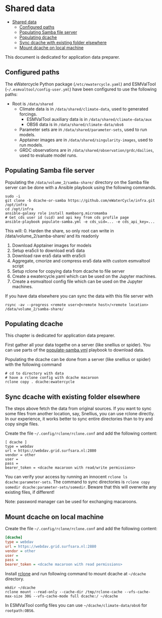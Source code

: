 # Shared data
- [Shared data](#shared-data)
  - [Configured paths](#configured-paths)
  - [Populating Samba file server](#populating-samba-file-server)
  - [Populating dcache](#populating-dcache)
  - [Sync dcache with existing folder elsewhere](#sync-dcache-with-existing-folder-elsewhere)
  - [Mount dcache on local machine](#mount-dcache-on-local-machine)

This document is dedicated for application data preparer.

## Configured paths

The eWatercycle Python package (`/etc/ewatercycle.yaml`) and ESMValTool (`~/.esmvaltool/config-user.yml`) have been configured to use the following paths:

- Root is `/data/shared`
  - Climate data is in `/data/shared/climate-data`, used to generated forcings.
    - ESMValTool auxiliary data is in `/data/shared/climate-data/aux`
    - OBS6 data is in `/data/shared/climate-data/obs6`
  - Parameter sets are in `/data/shared/parameter-sets`, used to run models.
  - Apptainer images are in `/data/shared/singularity-images`, used to run models.
  - GRDC observations are in `/data/shared/observation/grdc/dailies`, used to evaluate model runs.

## Populating Samba file server

Populating the `/data/volume_2/samba-share/` directory on the Samba file server can be done with a Ansible playbook using the following commands.
<!-- 
this could be run during workspace creation, but downloads are very flaky and time consuming, also this would require maintaining another SRC compoent+catalog item so done manually after workspace is up. -->

```shell
sudo -i
git clone -b dcache-or-samba https://github.com/eWaterCycle/infra.git /opt/infra
cd /opt/infra
ansible-galaxy role install mambaorg.micromamba
# Get cds user id (uid) and api key from cds profile page
ansible-playbook populate-samba.yml -e cds_uid=... -e cds_api_key=...
```

This will:
0. Harden the share, so only root can write in /data/volume_2/samba-share/ and its readonly
1. Download Apptainer images for models
3. Setup era5cli to download era5 data
5. Download raw era5 data with era5cli
6. Aggregate, cmorize and compress era5 data with custom esmvaltool script
7. Setup rclone for copying data from dcache to file server
8. Create a ewatercycle.yaml which can be used on the Jupyter machines.
9. Create a esmvaltool config file which can be used on the Jupyter machines.

If you have data elsewhere you can sync the data with this file server with

```shell
rsync -av --progress <remote user>@<remote host>/<remote location> /data/volume_2/samba-share/
```

## Populating dcache

This chapter is dedicated for application data preparer.

First gather all your data togethe on a server (like snellius or spider). 
You can use parts of the [populate-samba.yml](populate-samba.yml) playbook to download data.

Populating the dcache can be done from a server (like snellius or spider)
with the following command

```shell
# cd to directory with data
# have a rclone config with dcache macaroon
rclone copy . dcache:ewatercycle
```

## Sync dcache with existing folder elsewhere

The steps above fetch the data from original sources. If you want to sync some files from
another location, say, Snellius, you can use rclone directly. In our experience, it works
better to sync entire directories than to try and copy single files.

Create the file `~/.config/rclone/rclone.conf` and add the following content:

```
[ dcache ]
type = webdav
url = https://webdav.grid.surfsara.nl:2880
vendor = other
user =
pass =
bearer_token = <dcache macaroon with read/write permissions>
```

You can verify your access by running an innocent `rclone ls  dcache:parameter-sets`.
The command to sync directories is `rclone copy somedir dcache:parameter-sets/somedir`.
Beware that this will overwrite any existing files, if different!

Note: password manager can be used for exchanging macaroons.

## Mount dcache on local machine

Create the file `~/.config/rclone/rclone.conf` and add the following content:

```ini
[dcache]
type = webdav
url = https://webdav.grid.surfsara.nl:2880
vendor = other
user =
pass =
bearer_token = <dcache macaroon with read permissions>
```

Install [rclone](https://rclone.org/) and run following command to mount dcache at `~/dcache` directory.

```shell
mkdir ~/dcache
rclone mount --read-only --cache-dir /tmp/rclone-cache --vfs-cache-max-size 30G --vfs-cache-mode full dcache:/ ~/dcache
```

In ESMValTool config files you can use `~/dcache/climate-data/obs6` for `rootpath:OBS6`.